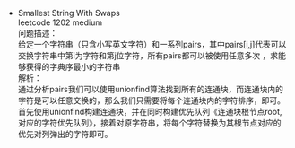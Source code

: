 + Smallest String With Swaps \
leetcode 1202 medium \
问题描述：\
给定一个字符串（只含小写英文字符）和一系列pairs，其中pairs[i,j]代表可以交换字符串中第i为字符和第j位字符，所有pairs都可以被使用任意多次
，求能够获得的字典序最小的字符串
\
解析：\
通过分析pairs我们可以使用unionfind算法找到所有的连通块，而连通块内的字符是可以任意交换的，那么我们只需要将每个连通块内的字符排序，即可。
\
首先使用unionfind构建连通块，并在同时构建优先队列《连通块根节点root,对应的字符优先队列》，接着对原字符串，将每个字符替换为其根节点对应的优先对列弹出的字符即可。
